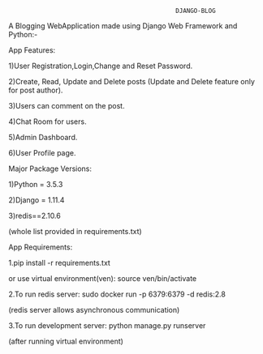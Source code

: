                                                   DJANGO-BLOG


A Blogging WebApplication made using Django Web Framework and Python:-

App Features:

1)User Registration,Login,Change and Reset Password.

2)Create, Read, Update and Delete posts (Update and Delete feature only for post author).

3)Users can comment on the post.

4)Chat Room for users.

5)Admin Dashboard.

6)User Profile page.


Major Package Versions:

1)Python = 3.5.3

2)Django = 1.11.4

3)redis==2.10.6 

(whole list provided in requirements.txt)


App Requirements:


1.pip install -r requirements.txt

or use virtual environment(ven):  source ven/bin/activate


2.To run redis server:  sudo docker run -p 6379:6379 -d redis:2.8

(redis server allows asynchronous communication)


3.To run development server: python manage.py runserver


(after running virtual environment)
